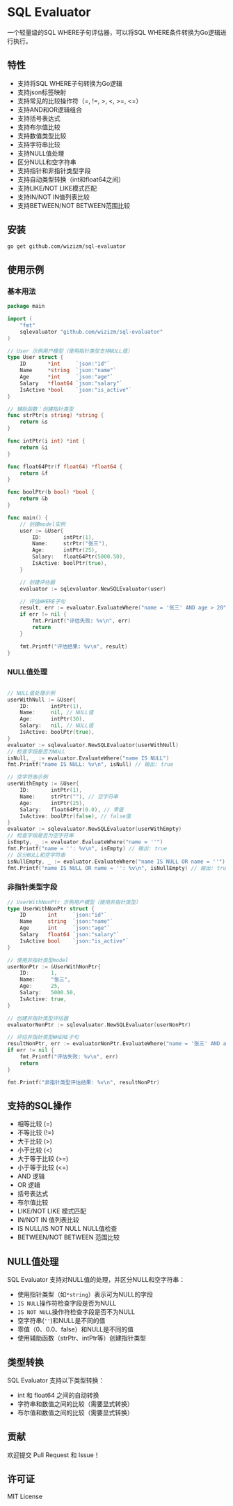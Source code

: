 # SQL Evaluator

一个轻量级的SQL WHERE子句评估器，可以将SQL WHERE条件转换为Go逻辑进行执行。

## 特性

- 支持将SQL WHERE子句转换为Go逻辑
- 支持json标签映射
- 支持常见的比较操作符（=, !=, >, <, >=, <=）
- 支持AND和OR逻辑组合
- 支持括号表达式
- 支持布尔值比较
- 支持数值类型比较
- 支持字符串比较
- 支持NULL值处理
- 区分NULL和空字符串
- 支持指针和非指针类型字段
- 支持自动类型转换（int和float64之间）
- 支持LIKE/NOT LIKE模式匹配
- 支持IN/NOT IN值列表比较
- 支持BETWEEN/NOT BETWEEN范围比较

## 安装

```bash
go get github.com/wizizm/sql-evaluator
```

## 使用示例

### 基本用法

```go
package main

import (
    "fmt"
    sqlevaluator "github.com/wizizm/sql-evaluator"
)

// User 示例用户模型（使用指针类型支持NULL值）
type User struct {
    ID       *int     `json:"id"`
    Name     *string  `json:"name"`
    Age      *int     `json:"age"`
    Salary   *float64 `json:"salary"`
    IsActive *bool    `json:"is_active"`
}

// 辅助函数：创建指针类型
func strPtr(s string) *string {
    return &s
}

func intPtr(i int) *int {
    return &i
}

func float64Ptr(f float64) *float64 {
    return &f
}

func boolPtr(b bool) *bool {
    return &b
}

func main() {
    // 创建model实例
    user := &User{
        ID:       intPtr(1),
        Name:     strPtr("张三"),
        Age:      intPtr(25),
        Salary:   float64Ptr(5000.50),
        IsActive: boolPtr(true),
    }

    // 创建评估器
    evaluator := sqlevaluator.NewSQLEvaluator(user)

    // 评估WHERE子句
    result, err := evaluator.EvaluateWhere("name = '张三' AND age > 20")
    if err != nil {
        fmt.Printf("评估失败: %v\n", err)
        return
    }

    fmt.Printf("评估结果: %v\n", result)
}
```

### NULL值处理

```go

// NULL值处理示例
userWithNull := &User{
    ID:       intPtr(1),
    Name:     nil, // NULL值
    Age:      intPtr(30),
    Salary:   nil, // NULL值
    IsActive: boolPtr(true),
}
evaluator := sqlevaluator.NewSQLEvaluator(userWithNull)
// 检查字段是否为NULL
isNull, _ := evaluator.EvaluateWhere("name IS NULL")
fmt.Printf("name IS NULL: %v\n", isNull) // 输出: true

// 空字符串示例
userWithEmpty := &User{
    ID:       intPtr(1),
    Name:     strPtr(""), // 空字符串
    Age:      intPtr(25),
    Salary:   float64Ptr(0.0), // 零值
    IsActive: boolPtr(false), // false值
}
evaluator := sqlevaluator.NewSQLEvaluator(userWithEmpty)
// 检查字段是否为空字符串
isEmpty, _ := evaluator.EvaluateWhere("name = ''")
fmt.Printf("name = '': %v\n", isEmpty) // 输出: true
// 区分NULL和空字符串
isNullEmpty, _ := evaluator.EvaluateWhere("name IS NULL OR name = ''")
fmt.Printf("name IS NULL OR name = '': %v\n", isNullEmpty) // 输出: true
```

### 非指针类型字段

```go
// UserWithNonPtr 示例用户模型（使用非指针类型）
type UserWithNonPtr struct {
    ID       int     `json:"id"`
    Name     string  `json:"name"`
    Age      int     `json:"age"`
    Salary   float64 `json:"salary"`
    IsActive bool    `json:"is_active"`
}

// 使用非指针类型model
userNonPtr := &UserWithNonPtr{
    ID:       1,
    Name:     "张三",
    Age:      25,
    Salary:   5000.50,
    IsActive: true,
}

// 创建非指针类型评估器
evaluatorNonPtr := sqlevaluator.NewSQLEvaluator(userNonPtr)

// 评估非指针类型WHERE子句
resultNonPtr, err := evaluatorNonPtr.EvaluateWhere("name = '张三' AND age > 20")
if err != nil {
    fmt.Printf("评估失败: %v\n", err)
    return
}

fmt.Printf("非指针类型评估结果: %v\n", resultNonPtr)
```

## 支持的SQL操作

- 相等比较 (=)
- 不等比较 (!=)
- 大于比较 (>)
- 小于比较 (<)
- 大于等于比较 (>=)
- 小于等于比较 (<=)
- AND 逻辑
- OR 逻辑
- 括号表达式
- 布尔值比较
- LIKE/NOT LIKE 模式匹配
- IN/NOT IN 值列表比较
- IS NULL/IS NOT NULL NULL值检查
- BETWEEN/NOT BETWEEN 范围比较

## NULL值处理

SQL Evaluator 支持对NULL值的处理，并区分NULL和空字符串：

- 使用指针类型（如`*string`）表示可为NULL的字段
- `IS NULL`操作符检查字段是否为NULL
- `IS NOT NULL`操作符检查字段是否不为NULL
- 空字符串(`''`)和NULL是不同的值
- 零值（0、0.0、false）和NULL是不同的值
- 使用辅助函数（strPtr、intPtr等）创建指针类型

## 类型转换

SQL Evaluator 支持以下类型转换：

- int 和 float64 之间的自动转换
- 字符串和数值之间的比较（需要显式转换）
- 布尔值和数值之间的比较（需要显式转换）

## 贡献

欢迎提交 Pull Request 和 Issue！

## 许可证

MIT License 
